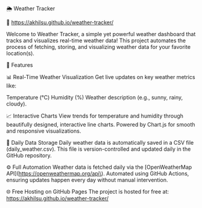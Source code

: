 🌦️ Weather Tracker

🚀 https://akhilsu.github.io/weather-tracker/

Welcome to Weather Tracker, a simple yet powerful weather dashboard that tracks and visualizes real-time weather data! This project automates the process of fetching, storing, and visualizing weather data for your favorite location(s).

🌟 Features

📊 Real-Time Weather Visualization
Get live updates on key weather metrics like:

Temperature (°C)
Humidity (%)
Weather description (e.g., sunny, rainy, cloudy).

📈 Interactive Charts
View trends for temperature and humidity through beautifully designed, interactive line charts.
Powered by Chart.js for smooth and responsive visualizations.

📁 Daily Data Storage
Daily weather data is automatically saved in a CSV file (daily_weather.csv).
This file is version-controlled and updated daily in the GitHub repository.

⚙️ Full Automation
Weather data is fetched daily via the [OpenWeatherMap API](https://openweathermap.org/api\).
Automated using GitHub Actions, ensuring updates happen every day without manual intervention.

🌐 Free Hosting on GitHub Pages
The project is hosted for free at: https://akhilsu.github.io/weather-tracker/
